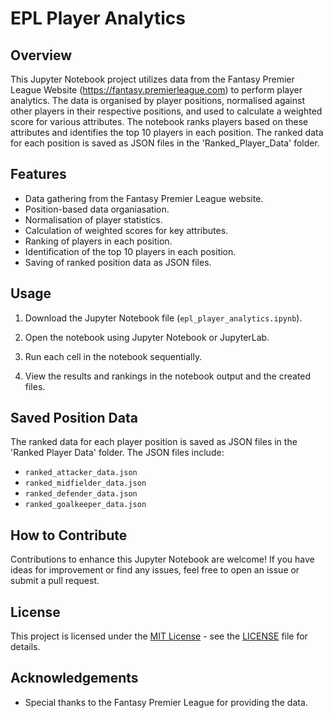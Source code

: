 # EPL Player Analytics

## Overview

This Jupyter Notebook project utilizes data from the Fantasy Premier League Website (https://fantasy.premierleague.com) to perform player analytics. The data is organised by player positions, normalised against other players in their respective positions, and used to calculate a weighted score for various attributes. The notebook ranks players based on these attributes and identifies the top 10 players in each position. The ranked data for each position is saved as JSON files in the 'Ranked_Player_Data' folder.

## Features

- Data gathering from the Fantasy Premier League website.
- Position-based data organiasation.
- Normalisation of player statistics.
- Calculation of weighted scores for key attributes.
- Ranking of players in each position.
- Identification of the top 10 players in each position.
- Saving of ranked position data as JSON files.

## Usage

1. Download the Jupyter Notebook file (`epl_player_analytics.ipynb`).

2. Open the notebook using Jupyter Notebook or JupyterLab.

3. Run each cell in the notebook sequentially.

4. View the results and rankings in the notebook output and the created files.

## Saved Position Data

The ranked data for each player position is saved as JSON files in the 'Ranked Player Data' folder. The JSON files include:
- `ranked_attacker_data.json`
- `ranked_midfielder_data.json`
- `ranked_defender_data.json`
- `ranked_goalkeeper_data.json`

## How to Contribute

Contributions to enhance this Jupyter Notebook are welcome! If you have ideas for improvement or find any issues, feel free to open an issue or submit a pull request.

## License

This project is licensed under the [MIT License](LICENSE) - see the [LICENSE](LICENSE) file for details.

## Acknowledgements

- Special thanks to the Fantasy Premier League for providing the data.
